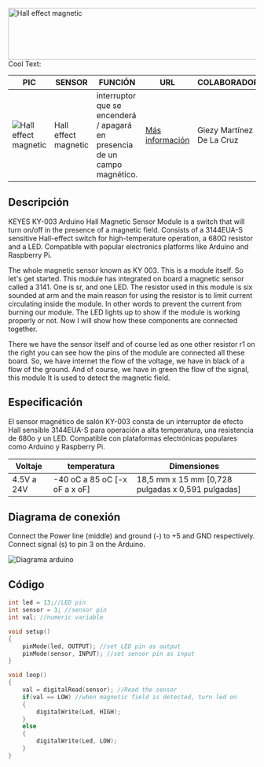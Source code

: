 <a href="https://cooltext.com"><img src="https://images.cooltext.com/5470136.gif" width="687" height="105" alt="Hall effect magnetic" /></a>
<a href="http://cooltext.com" target="_top"><img src="https://cooltext.com/images/ct_pixel.gif" width="80" height="15" alt="Cool Text: Logo and Graphics Generator" border="0" /></a>


PIC | SENSOR | FUNCIÓN | URL | COLABORADOR
------------ | -------------| -------------| -------------| -------------
![Hall effect magnetic](https://arduinomodules.info/wp-content/uploads/KY-003_Fritzing_custom_part_image-130x240.png) | Hall effect magnetic |  interruptor que se encenderá / apagará en presencia de un campo magnético. | [Más información](https://arduinomodules.info/ky-003-hall-magnetic-sensor-module/) | Giezy Martínez De La Cruz

## Descripción

KEYES KY-003 Arduino Hall Magnetic Sensor Module is a switch that will turn on/off in the presence of a magnetic field. Consists of a 3144EUA-S sensitive Hall-effect switch for high-temperature operation, a 680Ω resistor and a LED. Compatible with popular electronics platforms like Arduino and Raspberry Pi.

The whole magnetic sensor known as KY 003. This is a module itself. So let's get started. This module has integrated on board a magnetic sensor called a 3141. One is sr, and one LED. The resistor used in this module is six sounded at arm and the main reason for using the resistor is to limit current circulating inside the module. In other words to prevent the current from burning our module. The LED lights up to show if the module is working properly or not. Now I will show how these components are connected together. 

There we have the sensor itself and of course led as one other resistor r1 on the right you can see how the pins of the module are connected all these board. So, we have internet the flow of the voltage, we have in black of a flow of the ground. And of course, we have in green the flow of the signal, this module It is used to detect the magnetic field.

## Especificación
El sensor magnético de salón KY-003 consta de un interruptor de efecto Hall sensible 3144EUA-S para operación a alta temperatura, una resistencia de 680o y un LED. Compatible con plataformas electrónicas populares como Arduino y Raspberry Pi.

| Voltaje | temperatura | Dimensiones |
--- | --- | --- 
4.5V a 24V | -40 oC a 85 oC [-x oF a x oF] | 18,5 mm x 15 mm [0,728 pulgadas x 0,591 pulgadas]

## Diagrama de conexión
Connect the Power line (middle) and ground (-) to +5 and GND respectively. Connect signal (s) to pin 3 on the Arduino.

![Diagrama arduino](https://arduinomodules.info/wp-content/uploads/Arduino_KY-003_Keyes_Hall_hagnetic_sensor_module_bb.png)



## Código

```C++
int led = 13;//LED pin
int sensor = 3; //sensor pin
int val; //numeric variable

void setup()
{
	pinMode(led, OUTPUT); //set LED pin as output
	pinMode(sensor, INPUT); //set sensor pin as input
}

void loop()
{
	val = digitalRead(sensor); //Read the sensor
	if(val == LOW) //when magnetic field is detected, turn led on
	{
		digitalWrite(Led, HIGH);
	}
	else
	{
		digitalWrite(Led, LOW);
	}
}
```
